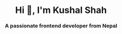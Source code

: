 <h1 align="center">Hi 👋, I'm Kushal Shah</h1>
<h3 align="center">A passionate frontend developer from Nepal</h3>
